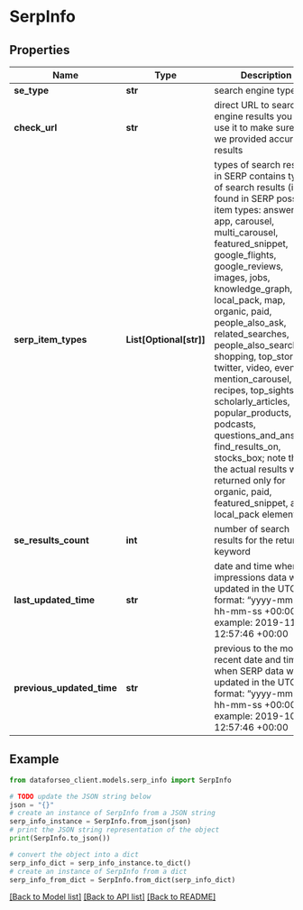 # SerpInfo


## Properties

Name | Type | Description | Notes
------------ | ------------- | ------------- | -------------
**se_type** | **str** | search engine type | [optional] 
**check_url** | **str** | direct URL to search engine results you can use it to make sure that we provided accurate results | [optional] 
**serp_item_types** | **List[Optional[str]]** | types of search results in SERP contains types of search results (items) found in SERP possible item types: answer_box, app, carousel, multi_carousel, featured_snippet, google_flights, google_reviews, images, jobs, knowledge_graph, local_pack, map, organic, paid, people_also_ask, related_searches, people_also_search, shopping, top_stories, twitter, video, events, mention_carousel, recipes, top_sights, scholarly_articles, popular_products, podcasts, questions_and_answers, find_results_on, stocks_box; note that the actual results will be returned only for organic, paid, featured_snippet, and local_pack elements | [optional] 
**se_results_count** | **int** | number of search results for the returned keyword | [optional] 
**last_updated_time** | **str** | date and time when impressions data was updated in the UTC format: “yyyy-mm-dd hh-mm-ss +00:00” example: 2019-11-15 12:57:46 +00:00 | [optional] 
**previous_updated_time** | **str** | previous to the most recent date and time when SERP data was updated in the UTC format: “yyyy-mm-dd hh-mm-ss +00:00” example: 2019-10-15 12:57:46 +00:00 | [optional] 

## Example

```python
from dataforseo_client.models.serp_info import SerpInfo

# TODO update the JSON string below
json = "{}"
# create an instance of SerpInfo from a JSON string
serp_info_instance = SerpInfo.from_json(json)
# print the JSON string representation of the object
print(SerpInfo.to_json())

# convert the object into a dict
serp_info_dict = serp_info_instance.to_dict()
# create an instance of SerpInfo from a dict
serp_info_from_dict = SerpInfo.from_dict(serp_info_dict)
```
[[Back to Model list]](../README.md#documentation-for-models) [[Back to API list]](../README.md#documentation-for-api-endpoints) [[Back to README]](../README.md)


